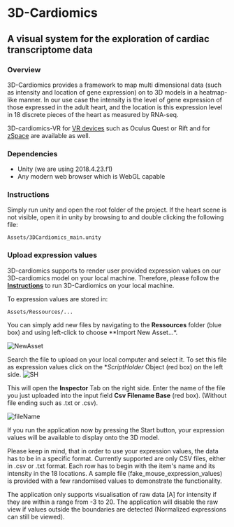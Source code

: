 # 3D-Cardiomics
## A visual system for the exploration of cardiac transcriptome data


### Overview
3D-Cardiomics provides a framework to map multi dimensional data (such as intensity and location of gene expression) on to 3D models in a heatmap-like manner. In our use case the intensity is the level of gene expression of those expressed in the adult heart, and the location is this expression level in 18 discrete pieces of the heart as measured by RNA-seq.

3D-cardiomics-VR for [VR devices](https://github.com/Ramialison-Lab/3DCardiomicsVR) such as Oculus Quest or Rift and for [zSpace](https://github.com/Ramialison-Lab/3DCardiomicszSpace) are available as well.

### Dependencies
- Unity (we are using 2018.4.23.f1)
- Any modern web browser which is WebGL capable

### <a name="instructions"> Instructions </a>
Simply run unity and open the root folder of the project. If the heart scene is not visible, open it in unity by browsing to and double clicking the following file:
```
Assets/3DCardiomics_main.unity
```

### Upload expression values

3D-cardiomics supports to render user provided expression values on our 3D-cardiomics model on your local machine. Therefore, please follow the **[Instructions](#instructions)** to run 3D-Cardiomics on your local machine.

To expression values are stored in:

```
Assets/Ressources/...
```

You can simply add new files by navigating to the **Ressources** folder (blue box) and using left-click to choose **Import New Asset...*. 

![NewAsset](https://user-images.githubusercontent.com/79250095/131953413-d93d5426-935f-4c87-8614-84ab0a24f410.png)

Search the file to upload on your local computer and select it. To set this file as expression values click on the **ScriptHolder* Object (red box) on the left side.
![SH](https://user-images.githubusercontent.com/79250095/131953566-875f65eb-f81a-4569-8d65-17b17dd7f238.png)

This will open the **Inspector** Tab on the right side. Enter the name of the file you just uploaded into the input field **Csv Filename Base** (red box). (Without file ending such as .txt or .csv).

![fileName](https://user-images.githubusercontent.com/79250095/131953677-905716d8-6577-445b-bdf8-bf2eb1f6dcc5.png)

If you run the application now by pressing the Start button, your expression values will be available to display onto the 3D model.

Please keep in mind, that in order to use your expression values, the data has to be in a specific format. Currently supported are only CSV files, either in .csv or .txt format. 
Each row has to begin with the item's name and its intensity in the 18 locations. A sample file (fake_mouse_expression_values) is provided with a few randomised values to demonstrate the functionality.

The application only supports visualisation of raw data [A] for intensity if they are within a range from -3 to 20. The application will disable the raw view if values outside the boundaries are detected (Normalized expressions can still be viewed).

